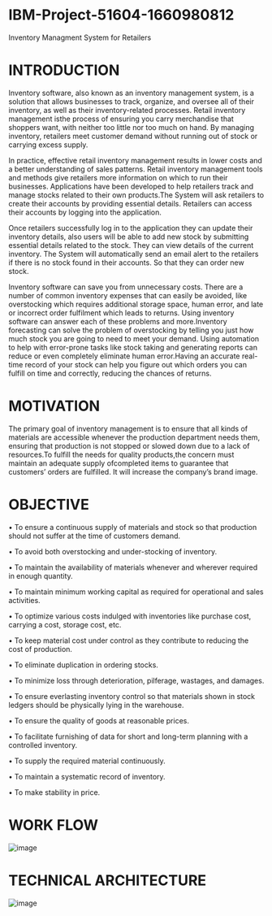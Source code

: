 # IBM-Project-51604-1660980812
Inventory Managment System for Retailers
# INTRODUCTION

  Inventory software, also known as an inventory management system, is a solution that allows businesses 
to track, organize, and oversee all of their inventory, as well as their inventory-related processes. 
Retail inventory management isthe process of ensuring you carry merchandise that shoppers want, with neither
too little nor too much on hand. By managing inventory, retailers meet customer demand without running 
out of stock or carrying excess supply.

   In practice, effective retail inventory management results in lower costs and a better understanding
of sales patterns. Retail inventory management tools and methods give retailers more information on which 
to run their businesses. Applications have been developed to help retailers track and manage stocks related to
their own products.The System will ask retailers to create their accounts by providing essential details. 
Retailers can access their accounts by logging into the application.

  Once retailers successfully log in to the application they can update their inventory details, also users
will be able to add new stock by submitting essential details related to the stock. They can view details of the 
current inventory. The System will automatically send an email alert to the retailers if there is no stock found
in their accounts. So that they can order new stock.

  Inventory software can save you from unnecessary costs. There are a number of common inventory expenses 
that can easily be avoided, like overstocking which requires additional storage space, human error, and late or 
incorrect order fulfilment which leads to returns. Using inventory software can answer each of these problems 
and more.Inventory forecasting can solve the problem of overstocking by telling you just how much stock you are 
going to need to meet your demand. Using automation to help with error-prone tasks like stock taking and generating
reports can reduce or even completely eliminate human error.Having an accurate real-time record of your stock can help
you figure out which orders you can fulfill on time and correctly, reducing the chances of returns.


# MOTIVATION
    
   The primary goal of inventory management is to ensure that all kinds of materials are accessible whenever
the production department needs them, ensuring that production is not stopped or slowed down due to a lack of
resources.To fulfill the needs for quality products,the concern must maintain an adequate supply ofcompleted items to guarantee that customers’ orders are fulfilled. It will increase the company’s brand image.

# OBJECTIVE

• To ensure a continuous supply of materials and stock so that production should not suffer at the time of customers demand.

• To avoid both overstocking and under-stocking of inventory.

• To maintain the availability of materials whenever and wherever required in enough quantity.

• To maintain minimum working capital as required for operational and sales activities.

• To optimize various costs indulged with inventories like purchase cost, carrying a cost, storage cost, etc.

• To keep material cost under control as they contribute to reducing the cost of production.

• To eliminate duplication in ordering stocks.

• To minimize loss through deterioration, pilferage, wastages, and damages.

• To ensure everlasting inventory control so that materials shown in stock ledgers should be physically lying in the warehouse.

• To ensure the quality of goods at reasonable prices.

• To facilitate furnishing of data for short and long-term planning with a controlled inventory.

• To supply the required material continuously.

• To maintain a systematic record of inventory.

• To make stability in price.


# WORK FLOW
![image](https://user-images.githubusercontent.com/95023048/195257156-f7221dc0-8a8e-4d1c-a012-a37a1a0e8576.png)
 
# TECHNICAL ARCHITECTURE

![image](https://user-images.githubusercontent.com/95023048/195257411-90be4f71-04ef-4573-b18a-0e6799f8431f.png)



